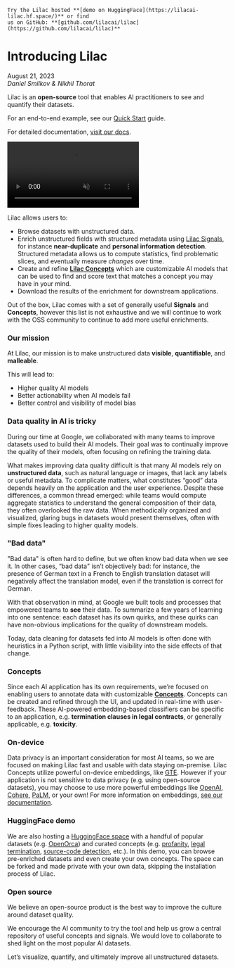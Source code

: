 ```{tip}
Try the Lilac hosted **[demo on HuggingFace](https://lilacai-lilac.hf.space/)** or find
us on GitHub: **[github.com/lilacai/lilac](https://github.com/lilacai/lilac)**
```

# Introducing Lilac

August 21, 2023 <br/> _Daniel Smilkov & Nikhil Thorat_

Lilac is an **open-source** tool that enables AI practitioners to see and quantify their datasets.

For an end-to-end example, see our [Quick Start](../getting_started/quickstart.md) guide.

For detailed documentation, [visit our docs](https://docs.lilacml.com/).

<video loop muted autoplay controls src="https://github-production-user-asset-6210df.s3.amazonaws.com/2294279/260771834-cb1378f8-92c1-4f2a-9524-ce5ddd8e0c53.mp4"></video>

Lilac allows users to:

- Browse datasets with unstructured data.
- Enrich unstructured fields with structured metadata using
  [Lilac Signals](https://docs.lilacml.com/signals/signals.html), for instance **near-duplicate**
  and **personal information detection**. Structured metadata allows us to compute statistics, find
  problematic slices, and eventually measure _changes_ over time.
- Create and refine **[Lilac Concepts](https://docs.lilacml.com/concepts/concepts.html)** which are
  customizable AI models that can be used to find and score text that matches a concept you may have
  in your mind.
- Download the results of the enrichment for downstream applications.

Out of the box, Lilac comes with a set of generally useful **Signals** and **Concepts**, however
this list is not exhaustive and we will continue to work with the OSS community to continue to add
more useful enrichments.

### Our mission

At Lilac, our mission is to make unstructured data **visible**, **quantifiable**, and **malleable**.

This will lead to:

- Higher quality AI models
- Better actionability when AI models fail
- Better control and visibility of model bias

### Data quality in AI is tricky

During our time at Google, we collaborated with many teams to improve datasets used to build their
AI models. Their goal was to continually improve the quality of their models, often focusing on
refining the training data.

What makes improving data quality difficult is that many AI models rely on **unstructured data**,
such as natural language or images, that lack any labels or useful metadata. To complicate matters,
what constitutes “good” data depends heavily on the application and the user experience. Despite
these differences, a common thread emerged: while teams would compute aggregate statistics to
understand the general composition of their data, they often overlooked the raw data. When
methodically organized and visualized, glaring bugs in datasets would present themselves, often with
simple fixes leading to higher quality models.

### "Bad data"

"Bad data" is often hard to define, but we often know bad data when we see it. In other cases, “bad
data" isn’t objectively bad: for instance, the presence of German text in a French to English
translation dataset will negatively affect the translation model, even if the translation is correct
for German.

With that observation in mind, at Google we built tools and processes that empowered teams to
**see** their data. To summarize a few years of learning into one sentence: each dataset has its own
quirks, and these quirks can have non-obvious implications for the quality of downstream models.

Today, data cleaning for datasets fed into AI models is often done with heuristics in a Python
script, with little visibility into the side effects of that change.

### Concepts

Since each AI application has its own requirements, we’re focused on enabling users to annotate data
with customizable **[Concepts](https://docs.lilacml.com/concepts/concepts.html)**. Concepts can be
created and refined through the UI, and updated in real-time with user-feedback. These AI-powered
embedding-based classifiers can be specific to an application, e.g. **termination clauses in legal
contracts**, or generally applicable, e.g. **toxicity**.

### On-device

Data privacy is an important consideration for most AI teams, so we are focused on making Lilac fast
and usable with data staying on-premise. Lilac Concepts utilize powerful on-device embeddings, like
[GTE](https://huggingface.co/thenlper/gte-small). However if your application is not sensitive to
data privacy (e.g. using open-source datasets), you may choose to use more powerful embeddings like
[OpenAI](https://platform.openai.com/docs/guides/embeddings),
[Cohere](https://docs.cohere.com/docs/embeddings), [PaLM](https://developers.generativeai.google/),
or your own! For more information on embeddings,
[see our documentation](https://docs.lilacml.com/embeddings/embeddings.html).

### HuggingFace demo

We are also hosting a [HuggingFace space](https://huggingface.co/spaces/lilacai/lilac) with a
handful of popular datasets (e.g. [OpenOrca](https://huggingface.co/datasets/Open-Orca/OpenOrca))
and curated concepts (e.g. [profanity](https://lilacai-lilac.hf.space/concepts#lilac/profanity),
[legal termination](https://lilacai-lilac.hf.space/concepts#lilac/legal-termination),
[source-code detection](https://lilacai-lilac.hf.space/concepts#lilac/source-code), etc.). In this
demo, you can browse pre-enriched datasets and even create your own concepts. The space can be
forked and made private with your own data, skipping the installation process of Lilac.

### Open source

We believe an open-source product is the best way to improve the culture around dataset quality.

We encourage the AI community to try the tool and help us grow a central repository of useful
concepts and signals. We would love to collaborate to shed light on the most popular AI datasets.

Let’s visualize, quantify, and ultimately improve all unstructured datasets.
